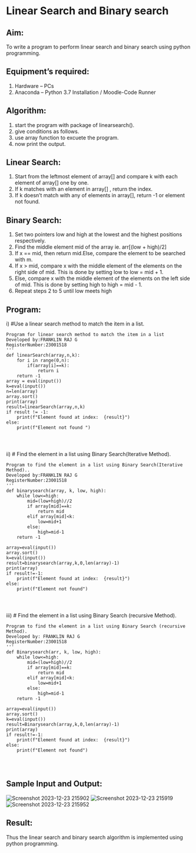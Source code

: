 # Linear Search and Binary search
## Aim:
To write a program to perform linear search and binary search using python programming.
## Equipment’s required:
1.	Hardware – PCs
2.	Anaconda – Python 3.7 Installation / Moodle-Code Runner
## Algorithm:
1. start the program with package of linearsearch().
2. give conditions as follows. 
3. use array function to excuete the program.
4. now print the output.
## Linear Search:
1.	Start from the leftmost element of array[] and compare k with each element of array[] one by one.
2.	If k matches with an element in array[] , return the index.
3.	If k doesn’t match with any of elements in array[], return -1 or element not found.
## Binary Search:
1.	Set two pointers low and high at the lowest and the highest positions respectively.
2.	Find the middle element mid of the array ie. arr[(low + high)/2]
3.	If x == mid, then return mid.Else, compare the element to be searched with m.
4.	If x > mid, compare x with the middle element of the elements on the right side of mid. This is done by setting low to low = mid + 1.
5.	Else, compare x with the middle element of the elements on the left side of mid. This is done by setting high to high = mid - 1.
6.	Repeat steps 2 to 5 until low meets high
## Program:
i)	#Use a linear search method to match the item in a list.
```
Program for linear search method to match the item in a list
Developed by:FRANKLIN RAJ G
RegisterNumber:23001518 
'''
def linearSearch(array,n,k):
    for i in range(0,n):
        if(array[i]==k):
            return i
    return -1
array = eval(input())
k=eval(input())
n=len(array)
array.sort()
print(array)
result=linearSearch(array,n,k)
if result != -1:
    print(f"Element found at index:  {result}")
else:
    print(f"Element not found ")
    



```
ii)	# Find the element in a list using Binary Search(Iterative Method).
```
Program to find the element in a list using Binary Search(Iterative Method)..
Developed by:FRANKLIN RAJ G
RegisterNumber:23001518 
'''
def binarysearch(array, k, low, high):
    while low<=high:
        mid=(low+high)//2
        if array[mid]==k:
            return mid
        elif array[mid]<k:
            low=mid+1
        else:
            high=mid-1
    return -1
    
array=eval(input())
array.sort()
k=eval(input())
result=binarysearch(array,k,0,len(array)-1)
print(array)
if result!=-1:
    print(f"Element found at index:  {result}")
else:
    print(f"Element not found")




```
iii)	# Find the element in a list using Binary Search (recursive Method).
```
Program to find the element in a list using Binary Search (recursive Method).
Developed by: FRANKLIN RAJ G
RegisterNumber:23001518 
'''
def Binarysearch(arr, k, low, high):
    while low<=high:
        mid=(low+high)//2
        if array[mid]==k:
            return mid
        elif array[mid]<k:
            low=mid+1
        else:
            high=mid-1
    return -1
    
array=eval(input())    
array.sort()
k=eval(input())
result=Binarysearch(array,k,0,len(array)-1)
print(array)
if result!=-1:
    print(f"Element found at index:  {result}")
else:
    print(f"Element not found")




```
## Sample Input and Output:
![Screenshot 2023-12-23 215902](https://github.com/franklinraj/Search-Algorithm/assets/148993740/a06fc0bf-3ede-4af1-9072-d92ad2c6d605)
![Screenshot 2023-12-23 215919](https://github.com/franklinraj/Search-Algorithm/assets/148993740/2e31af75-b070-46df-b7dc-f8f9b05969c3)
![Screenshot 2023-12-23 215952](https://github.com/franklinraj/Search-Algorithm/assets/148993740/7ccbf431-4352-4b92-b9af-8b81c2009cb3)






## Result:
Thus the linear search and binary search algorithm is implemented using python programming.
